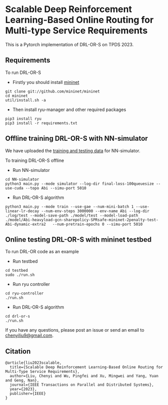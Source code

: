 # Scalable Deep Reinforcement Learning-Based Online Routing for Multi-type Service Requirements

This is a Pytorch implementation of DRL-OR-S on TPDS 2023. 

## Requirements

To run DRL-OR-S

* Firstly you should install [mininet](http://mininet.org/download/)

```
git clone git://github.com/mininet/mininet
cd mininet
util/install.sh -a
```

* Then install ryu-manager and other required packages

```
pip3 install ryu
pip3 install -r requirements.txt
```
## Offline training DRL-OR-S with NN-simulator
We have uploaded the [training and testing data](https://1drv.ms/f/s!AkZtd2aHAb3nlEtwt_DuZgKPV9yt?e=kFBfg3) for NN-simulator.

To training DRL-OR-S offline

* Run NN-simulator

```
cd NN-simulator
python3 main.py --mode simulator --log-dir final-loss-100queuesize --use-cuda --topo Abi --simu-port 5010
```

* Run DRL-OR-S algorithm

```
python3 main.py --mode train --use-gae --num-mini-batch 1 --use-linear-lr-decay --num-env-steps 3000000 --env-name Abi --log-dir ./log/test --model-save-path ./model/test --model-load-path ./model/Abi-heavyload-gcn-sharepolicy-SPRsafe-mininet-2penalty-test-Abi-dynamic-extra2   --num-pretrain-epochs 0 --simu-port 5010
```

## Online testing DRL-OR-S with mininet testbed

To run DRL-OR code as an example

* Run testbed

```
cd testbed
sudo ./run.sh
```

* Run ryu controller

```
cd ryu-controller
./run.sh
```

* Run DRL-OR-S algorithm

```
cd drl-or-s
./run.sh
```

If you have any questions, please post an issue or send an email to chenyiliu9@gmail.com.

## Citation

```
@article{liu2023scalable,
  title={Scalable Deep Reinforcement Learning-Based Online Routing for Multi-Type Service Requirements},
  author={Liu, Chenyi and Wu, Pingfei and Xu, Mingwei and Yang, Yuan and Geng, Nan},
  journal={IEEE Transactions on Parallel and Distributed Systems},
  year={2023},
  publisher={IEEE}
}
```



